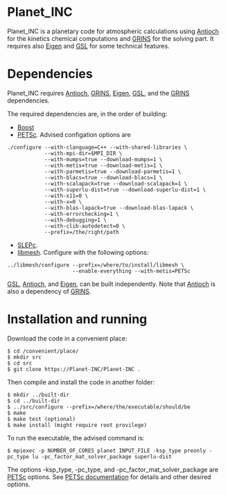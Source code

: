 Planet\_INC
===========

Planet\_INC is a planetary code for atmospheric calculations using [Antioch](https://github.com/libantioch/antioch)
for the kinetics chemical computations and [GRINS](https://github.com/grinsfem/grins) for the
solving part. It requires also [Eigen](http://eigen.tuxfamily.org/) and [GSL](http://www.gnu.org/software/gsl/)
for some technical features.

Dependencies
============

Planet\_INC requires [Antioch](https://github.com/libantioch/antioch), [GRINS](https://github.com/grinsfem/grins),
[Eigen](http://eigen.tuxfamily.org/), [GSL](http://www.gnu.org/software/gsl/), 
and the [GRINS](https://github.com/grinsfem/grins) dependencies.

The required dependencies are, in the order of building:
  - [Boost](http://www.boost.org/)
  - [PETSc](http://www.mcs.anl.gov/petsc/). Advised configation options are
```
./configure --with-clanguage=C++ --with-shared-libraries \
            --with-mpi-dir=$MPI_DIR \
            --with-mumps=true --download-mumps=1 \
            --with-metis=true --download-metis=1 \
            --with-parmetis=true --download-parmetis=1 \
            --with-blacs=true --download-blacs=1 \
            --with-scalapack=true --download-scalapack=1 \
            --with-superlu-dist=true --download-superlu-dist=1 \
            --with-x11=0 \
            --with-x=0 \
            --with-blas-lapack=true --download-blas-lapack \
            --with-errorchecking=1 \
            --with-debugging=1 \
            --with-clib-autodetect=0 \
            --prefix=/the/right/path
```
  - [SLEPc](http://slepc.upv.es/). 
  - [libmesh](https://github.com/libMesh/libmesh). Configure with the following options:
```
../libmesh/configure --prefix=/where/to/install/libmesh \
                     --enable-everything --with-metis=PETSc
```

[GSL](http://www.gnu.org/software/gsl/), 
[Antioch](https://github.com/libantioch/antioch),
and 
[Eigen](http://eigen.tuxfamily.org/),
can be built independently. Note that 
[Antioch](https://github.com/libantioch/antioch)
is also a dependency of 
[GRINS](https://github.com/grinsfem/grins).

Installation and running
========================

Download the code in a convenient place:
```
$ cd /convenient/place/
$ mkdir src
$ cd src
$ git clone https://Planet-INC/Planet-INC .
```

Then compile and install the code in another folder:
```
$ mkdir ../built-dir
$ cd ../built-dir
$ ../src/configure --prefix=/where/the/executable/should/be
$ make
$ make test (optional)
$ make install (might require root provilege)
```

To run the executable, the advised command is:

```$ mpiexec -p NUMBER_OF_CORES planet INPUT_FILE -ksp_type preonly -pc_type lu -pc_factor_mat_solver_package superlu-dist```

The options -ksp\_type, -pc\_type, and -pc\_factor\_mat\_solver\_package are [PETSc](http://www.mcs.anl.gov/petsc/) options. 
See [PETSc documentation](http://www.mcs.anl.gov/petsc/documentation/index.html) for details and other desired options.
